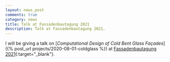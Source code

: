 ```yaml
---
layout: news_post
comments: true
category: news
title: Talk at Fassadenbautagung 2021
description: Talk at Fassadenbautagung 2021.
---
```


I will be giving a talk on [*Computational Design of Cold Bent Glass Façades*]({% post_url projects/2020-08-01-coldglass %}) at [Fassadenbautagung 2021](https://www.bph.tuwien.ac.at/bauphysikmeetspublic/fassadenbautagung-2021-am-12-november-2021/){:target="_blank"}.
